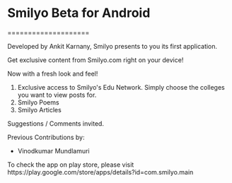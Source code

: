 # Smilyo Beta for Android
====================
<p> </p>
<p>Developed by Ankit Karnany, Smilyo presents to you its first application.</p>
<p>Get exclusive content from Smilyo.com right on your device!</p>
<p>Now with a fresh look and feel!</p>
<p> </p>
<ol>
<li>Exclusive access to Smilyo's Edu Network. Simply choose the colleges you want to view posts for.</li>
<li>Smilyo Poems</li>
<li>Smilyo Articles</li>
</ol>
<p> </p>
<p>Suggestions / Comments invited.</p>
<p> </p>
<p>
Previous Contributions by:
<ul>
<li>Vinodkumar Mundlamuri</li>
</ul>
</p>
<p> </p>
<p>To check the app on play store, please visit https://play.google.com/store/apps/details?id=com.smilyo.main</p>
